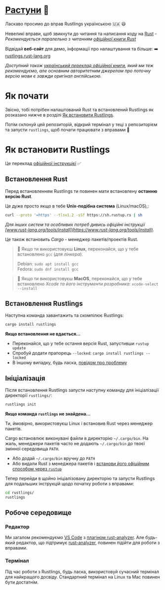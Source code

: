 # [Растуни](https://rustlings.rust-lang.org) 🦀

Ласкаво просимо до вправ Rustlings українською 🇺🇦 😃

Невеликі вправи, щоб звикнути до читання та написання коду на [Rust](https://www.rust-lang.org) - _Рекомендується паралельно з читанням [офіційної книги Rust](https://doc.rust-lang.org/book)_

Відвідай **веб-сайт** для демо, інформації про налаштування та більше: ➡️ [rustlings.rust-lang.org](https://rustlings.rust-lang.org)

_Доступний також [український переклад офіційної книги](https://rust-lang-ua.github.io/rustbook_ukrainian/), який ми теж рекомендуємо, але основним авторитетним джерелом про поточну версію мови є завжди оригінал англійською._

# Як почати

Звісно, тобі потрібен налаштований Rust та встановлений Rustlings як розказано нижче в розділі [Як встановити Rustlings](#як-встановити-rustlings).

Потім склонуй цей репозиторій, відкрий термінал у теці з репозиторієм та запусти `rustlings`, щоб почати працювати з вправами 🚀

# Як встановити Rustlings

Це переклад [офіційної інструкцієї](https://github.com/rust-lang/rustlings) ✅

## Встановлення Rust

Перед встановленням Rustlings ти повинен мати встановлену **останню версію Rust**.

Це дуже просто якщо в тебе **Unix-подібна система** (Linux/macOS),:

```bash
curl --proto '=https' --tlsv1.2 -sSf https://sh.rustup.rs | sh
```

_Для інших систем та особливих потреб дивись офіційні інструкції [www.rust-lang.org/tools/install](https://www.rust-lang.org/tools/install)._

Це також встановить _Cargo_ - менеджер пакетів/проектів Rust.

> 🐧 Якщо ти використовуєш **Linux**, переконайся, що у тебе встановлено `gcc` (_для лінкера_).
>
> Debian: `sudo apt install gcc`\
> Fedora: `sudo dnf install gcc`

> 🍎 Якщо ти використовуєш **MacOS**, переконайся, що у тебе встановлено _Xcode та його інструменти розробника_: `xcode-select --install`

## Встановлення Rustlings

Наступна команда завантажить та скомпілює Rustlings:

```bash
cargo install rustlings
```

**Якщо встановлення не вдається...**

- Переконайся, що у тебе остання версія Rust, запустивши `rustup update`
- Спробуй додати прапорець `--locked`: `cargo install rustlings --locked`
- В іншому випадку, будь ласка, [повідом про проблему](https://github.com/rust-lang/rustlings/issues/new)

## Ініціалізація

Після встановлення Rustlings запусти наступну команду для ініціалізації директорії `rustlings/`:

```bash
rustlings init
```

**Якщо команда `rustlings` не знайдена...**

Ти, ймовірно, використовуєш Linux і встановив Rust через менеджер пакетів.

Cargo встановлює виконувані файли в директорію `~/.cargo/bin`.
На жаль, менеджери пакетів часто не додають `~/.cargo/bin` до твоєї змінної середовища `PATH`.

- Або додай `~/.cargo/bin` вручну до `PATH`
- Або видали Rust з менеджера пакетів і [встанови його офіційним способом через `rustup`](https://www.rust-lang.org/tools/install)

Тепер перейди в щойно ініціалізовану директорію та запусти Rustlings для подальших інструкцій щодо початку роботи з вправами:

```bash
cd rustlings/
rustlings
```

## Робоче середовище

### Редактор

Ми загалом рекомендуємо [VS Code](https://code.visualstudio.com/) з [плагіном rust-analyzer](https://marketplace.visualstudio.com/items?itemName=rust-lang.rust-analyzer).
Але будь-який редактор, що підтримує [rust-analyzer](https://rust-analyzer.github.io/), повинен підійти для роботи з вправами.

### Термінал

Під час роботи з Rustlings, будь ласка, використовуй сучасний термінал для найкращого досвіду.
Стандартний термінал на Linux та Mac повинен бути достатнім.
